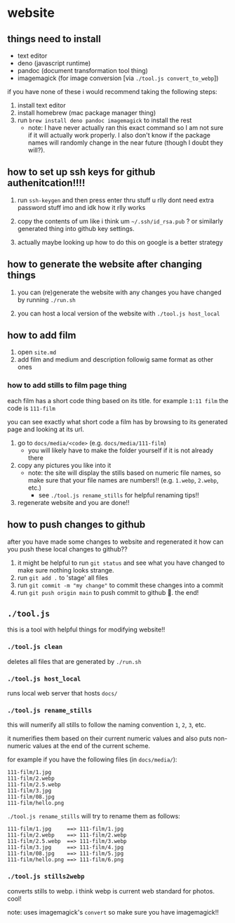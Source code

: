# website

## things need to install

- text editor
- deno (javascript runtime)
- pandoc (document transformation tool thing)
- imagemagick (for image conversion [via `./tool.js convert_to_webp`])

if you have none of these i would recommend taking the following steps:

1. install text editor
2. install homebrew (mac package manager thing)
3. run `brew install deno pandoc imagemagick` to install the rest
	- note: I have never actually ran this exact command so I am not sure if it will actually work properly. I also don't know if the package names will randomly change in the near future (though I doubt they will?).

## how to set up ssh keys for github authenitcation!!!!

1. run `ssh-keygen` and then press enter thru stuff u rlly dont need extra password stuff imo and idk how it rlly works

2. copy the contents of um like i think um `~/.ssh/id_rsa.pub` ? or similarly generated thing into github key settings.

3. actually maybe looking up how to do this on google is a better strategy

## how to generate the website after changing things

1. you can (re)generate the website with any changes you have changed by running `./run.sh`

2. you can host a local version of the website with `./tool.js host_local`

## how to add film

1. open `site.md`
2. add film and medium and description followig same format as other ones

### how to add stills to film page thing

each film has a short code thing based on its title. for example `1:11 film` the code is `111-film`

you can see exactly what short code a film has by browsing to its generated page and looking at its url.

1. go to `docs/media/<code>` (e.g. `docs/media/111-film`)
	- you will likely have to make the folder yourself if it is not already there
2. copy any pictures you like into it
	- note: the site will display the stills based on numeric file names, so make sure that your file names are numbers!! (e.g. `1.webp`, `2.webp`, etc.)
		- see `./tool.js rename_stills` for helpful renaming tips!!
3. regenerate website and you are done!!

## how to push changes to github

after you have made some changes to website and regenerated it how can you push these local changes to github??

1. it might be helpful to run `git status` and see what you have changed to make sure nothing looks strange.
2. run `git add .` to 'stage' all files
3. run `git commit -m "my change"` to commit these changes into a commit
4. run `git push origin main` to push commit to github 🙂. the end!

## `./tool.js`

this is a tool with helpful things for modifying website!!

### `./tool.js clean`
deletes all files that are generated by `./run.sh`

### `./tool.js host_local`
runs local web server that hosts `docs/`

### `./tool.js rename_stills`
this will numerify all stills to follow the naming convention `1`, `2`, `3`, etc.

it numerifies them based on their current numeric values and also puts non-numeric values at the end of the current scheme.

for example if you have the following files (in `docs/media/`):

```
111-film/1.jpg
111-film/2.webp
111-film/2.5.webp
111-film/3.jpg
111-film/08.jpg
111-film/hello.png
```

`./tool.js rename_stills` will try to rename them as follows:

```
111-film/1.jpg     ==> 111-film/1.jpg
111-film/2.webp    ==> 111-film/2.webp
111-film/2.5.webp  ==> 111-film/3.webp
111-film/3.jpg     ==> 111-film/4.jpg
111-film/08.jpg    ==> 111-film/5.jpg
111-film/hello.png ==> 111-film/6.png
```

### `./tool.js stills2webp`

converts stills to webp. i think webp is current web standard for photos. cool!

note: uses imagemagick's `convert` so make sure you have imagemagick!!
